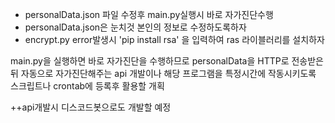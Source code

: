 + personalData.json 파일 수정후 main.py실행시 바로 자가진단수행
+ personalData.json은 눈치것 본인의 정보로 수정하도록하자
+ encrypt.py error발생시 'pip install rsa' 을 입력하여 ras 라이블러리를 설치하자

main.py을 실행하면 바로 자가진단을 수행하므로 personalData을 HTTP로 전송받은뒤 자동으로 자가진단해주는 api 개발이나 해당 프로그램을 특정시간에 작동시키도록 스크립트나 crontab에 등록후 활용할 개획

++api개발시 디스코드봇으로도 개발할 예정
